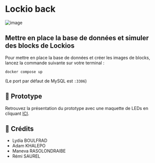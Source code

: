 # Lockio back

![image](https://user-images.githubusercontent.com/50367862/215059989-795adeaa-0a01-49db-ab9b-d2cd018e45fd.png)

## Mettre en place la base de données et simuler des blocks de Lockios
Pour mettre en place la base de données et créer les images de blocks, lancez la commande suivante sur votre terminal :
```
docker compose up
```

(Le port par défaut de MySQL est `:3306`)

## 🚀 Prototype
Retrouvez la présentation du prototype avec une maquette de LEDs en cliquant [ICI](https://www.youtube.com/watch?v=1hWgDfqiVnw).

## 🫡 Crédits
- Lydia BOULFRAD
- Adam KHALEPO
- Maneva RASOLONDRAIBE
- Rémi SAUREL
